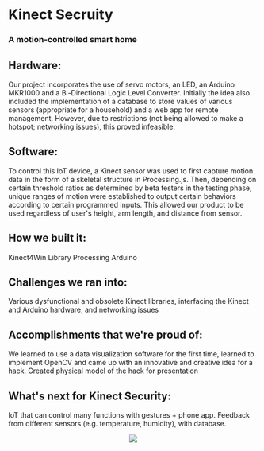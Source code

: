 # Kinect Secruity
### A motion-controlled smart home
## Hardware:
Our project incorporates the use of servo motors, an LED, an Arduino MKR1000 and a Bi-Directional Logic Level Converter. Initially the idea also included the implementation of a database to store values of various sensors (appropriate for a household) and a web app for remote management. However, due to restrictions (not being allowed to make a hotspot; networking issues), this proved infeasible.

## Software: 
To control this IoT device, a Kinect sensor was used to first capture motion data in the form of a skeletal structure in Processing.js. Then, depending on certain threshold ratios as determined by beta testers in the testing phase, unique ranges of motion were established to output certain behaviors according to certain programmed inputs. This allowed our product to be used regardless of user's height, arm length, and distance from sensor.

## How we built it: 
Kinect4Win Library
Processing
Arduino

## Challenges we ran into:
Various dysfunctional and obsolete Kinect libraries, interfacing the Kinect and Arduino hardware, and networking issues

## Accomplishments that we're proud of:
We learned to use a data visualization software for the first time, learned to implement OpenCV and came up with an innovative and creative idea for a hack. Created physical model of the hack for presentation

## What's next for Kinect Security:
IoT that can control many functions with gestures + phone app. Feedback from different sensors (e.g. temperature, humidity), with database. 

<p align="center">
  <img src ="https://challengepost-s3-challengepost.netdna-ssl.com/photos/production/software_photos/000/462/298/datas/gallery.jpg" />

